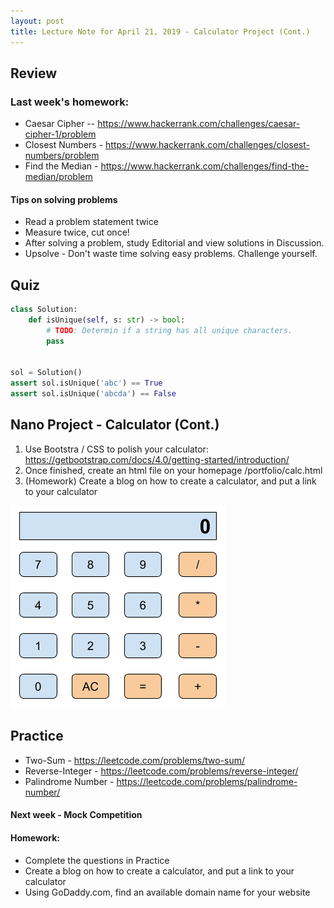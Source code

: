 ```yaml
---
layout: post
title: Lecture Note for April 21, 2019 - Calculator Project (Cont.)
---
```


## Review

### Last week's homework:

* Caesar Cipher -- https://www.hackerrank.com/challenges/caesar-cipher-1/problem
* Closest Numbers - https://www.hackerrank.com/challenges/closest-numbers/problem
* Find the Median - https://www.hackerrank.com/challenges/find-the-median/problem

#### Tips on solving problems

* Read a problem statement twice
* Measure twice, cut once!
* After solving a problem, study Editorial and view solutions in Discussion.
* Upsolve - Don't waste time solving easy problems. Challenge yourself.

## Quiz

```py
class Solution:
    def isUnique(self, s: str) -> bool:
		# TODO: Determin if a string has all unique characters.
        pass


sol = Solution()
assert sol.isUnique('abc') == True
assert sol.isUnique('abcda') == False
```

## Nano Project - Calculator (Cont.)

1. Use Bootstra / CSS to polish your calculator: https://getbootstrap.com/docs/4.0/getting-started/introduction/
2. Once finished, create an html file on your homepage /portfolio/calc.html
3. (Homework) Create a blog on how to create a calculator, and put a link to your calculator

![alt text](/images/calculator.png)


## Practice

* Two-Sum - https://leetcode.com/problems/two-sum/
* Reverse-Integer - https://leetcode.com/problems/reverse-integer/
* Palindrome Number - https://leetcode.com/problems/palindrome-number/


#### Next week - Mock Competition

#### Homework:

- Complete the questions in Practice
- Create a blog on how to create a calculator, and put a link to your calculator
- Using GoDaddy.com, find an available domain name for your website
